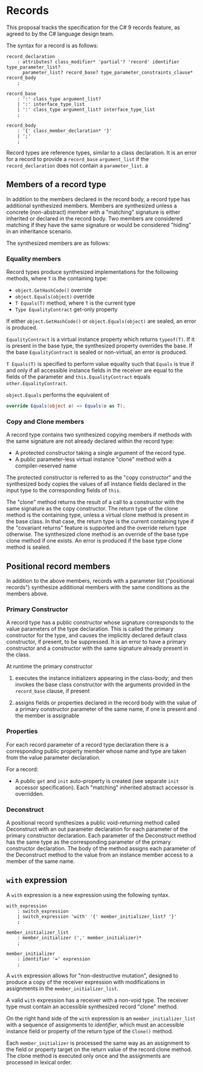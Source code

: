 
# Records

This proposal tracks the specification for the C# 9 records feature, as agreed to by the C#
language design team.

The syntax for a record is as follows:

```antlr
record_declaration
    : attributes? class_modifier* 'partial'? 'record' identifier type_parameter_list?
      parameter_list? record_base? type_parameter_constraints_clause* record_body
    ;

record_base
    : ':' class_type argument_list?
    | ':' interface_type_list
    | ':' class_type argument_list? interface_type_list
    ;

record_body
    : '{' class_member_declaration* '}'
    | ';'
    ;
```

Record types are reference types, similar to a class declaration. It is an error for a record to provide
a `record_base` `argument_list` if the `record_declaration` does not contain a `parameter_list`.
a 

## Members of a record type

In addition to the members declared in the record body, a record type has additional synthesized members.
Members are synthesized unless a concrete (non-abstract) member with a "matching" signature is either
inherited or declared in the record body. Two members are considered matching if they have the same
signature or would be considered "hiding" in an inheritance scenario.

The synthesized members are as follows:

### Equality members

Record types produce synthesized implementations for the following methods, where `T` is the
containing type:

* `object.GetHashCode()` override
* `object.Equals(object)` override
* `T Equals(T)` method, where `T` is the current type
* `Type EqualityContract` get-only property

If either `object.GetHashCode()` or `object.Equals(object)` are sealed, an error is produced.

`EqualityContract` is a virtual instance property which returns `typeof(T)`. If it
is present in the base type, the synthesized property overrides the base. If the base
`EqualityContract` is sealed or non-virtual, an error is produced.

`T Equals(T)` is specified to perform value equality such that `Equals` is true if and only if
all accessible instance fields in the receiver are equal to the fields of the parameter
and `this.EqualityContract` equals `other.EqualityContract`.

`object.Equals` performs the equivalent of

```C#
override Equals(object o) => Equals(o as T);
```

### Copy and Clone members

A record type contains two synthesized copying members if methods with the same
signature are not already declared within the record type:

* A protected constructor taking a single argument of the record type.
* A public parameter-less virtual instance "clone" method with a compiler-reserved name

The protected constructor is referred to as the "copy constructor" and the synthesized
body copies the values of all instance fields declared in the input type to the corresponding
fields of `this`.

The "clone" method returns the result of a call to a constructor with the same signature as the
copy constructor. The return type of the clone method is the containing type, unless a virtual
clone method is present in the base class. In that case, the return type is the current containing
type if the "covariant returns" feature is supported and the override return type otherwise. The
synthesized clone method is an override of the base type clone method if one exists. An error is
produced if the base type clone method is sealed.

## Positional record members

In addition to the above members, records with a parameter list ("positional records") synthesize
additional members with the same conditions as the members above.

### Primary Constructor

A record type has a public constructor whose signature corresponds to the value parameters of the
type declaration. This is called the primary constructor for the type, and causes the implicitly
declared default class constructor, if present, to be suppressed. It is an error to have a primary
constructor and a constructor with the same signature already present in the class.

At runtime the primary constructor

1. executes the instance initializers appearing in the class-body; and then
   invokes the base class constructor with the arguments provided in the `record_base` clause, if present

1. assigns fields or properties declared in the record body with the value of a primary constructor
   parameter of the same name, if one is present and the member is assignable

### Properties

For each record parameter of a record type declaration there is a corresponding public property
member whose name and type are taken from the value parameter declaration.

For a record:

* A public `get` and `init` auto-property is created (see separate `init` accessor specification).
  Each "matching" inherited abstract accessor is overridden.

### Deconstruct

A positional record synthesizes a public void-returning method called Deconstruct with an out
parameter declaration for each parameter of the primary constructor declaration. Each parameter
of the Deconstruct method has the same type as the corresponding parameter of the primary
constructor declaration. The body of the method assigns each parameter of the Deconstruct method
to the value from an instance member access to a member of the same name.

## `with` expression

A `with` expression is a new expression using the following syntax.

```antlr
with_expression
    : switch_expression
    | switch_expression 'with' '{' member_initializer_list? '}'
    ;

member_initializer_list
    : member_initializer (',' member_initializer)*
    ;

member_initializer
    : identifier '=' expression
    ;
```

A `with` expression allows for "non-destructive mutation", designed to
produce a copy of the receiver expression with modifications in assignments
in the `member_initializer_list`.

A valid `with` expression has a receiver with a non-void type. The receiver type must contain an
accessible synthesized record "clone" method.

On the right hand side of the `with` expression is an `member_initializer_list` with a sequence
of assignments to *identifier*, which must an accessible instance field or property of the return
type of the `Clone()` method.

Each `member_initializer` is processed the same way as an assignment to the field or property
target on the return value of the record clone method. The clone method is executed only once
and the assignments are processed in lexical order.
